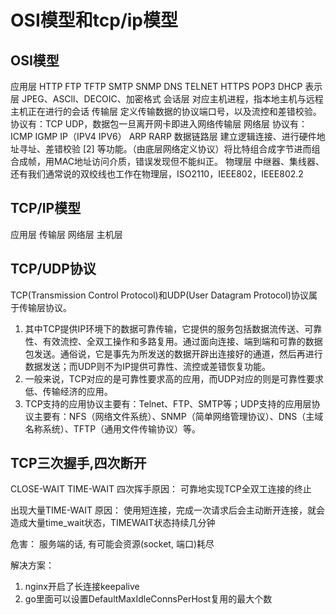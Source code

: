 # OSI模型和tcp/ip模型

## OSI模型

应用层          HTTP FTP TFTP SMTP SNMP DNS TELNET HTTPS POP3 DHCP
表示层          JPEG、ASCll、DECOIC、加密格式
会话层          对应主机进程，指本地主机与远程主机正在进行的会话
传输层          定义传输数据的协议端口号，以及流控和差错校验。协议有：TCP UDP，数据包一旦离开网卡即进入网络传输层
网络层          协议有：ICMP IGMP IP（IPV4 IPV6） ARP RARP
数据链路层      建立逻辑连接、进行硬件地址寻址、差错校验 [2]  等功能。（由底层网络定义协议）将比特组合成字节进而组合成帧，用MAC地址访问介质，错误发现但不能纠正。
物理层          中继器、集线器、还有我们通常说的双绞线也工作在物理层，ISO2110，IEEE802，IEEE802.2

## TCP/IP模型

应用层
传输层
网络层
主机层

## TCP/UDP协议

TCP(Transmission Control Protocol)和UDP(User Datagram Protocol)协议属于传输层协议。

1. 其中TCP提供IP环境下的数据可靠传输，它提供的服务包括数据流传送、可靠性、有效流控、全双工操作和多路复用。通过面向连接、端到端和可靠的数据包发送。通俗说，它是事先为所发送的数据开辟出连接好的通道，然后再进行数据发送；而UDP则不为IP提供可靠性、流控或差错恢复功能。
2. 一般来说，TCP对应的是可靠性要求高的应用，而UDP对应的则是可靠性要求低、传输经济的应用。
3. TCP支持的应用协议主要有：Telnet、FTP、SMTP等；UDP支持的应用层协议主要有：NFS（网络文件系统）、SNMP（简单网络管理协议）、DNS（主域名称系统）、TFTP（通用文件传输协议）等。

## TCP三次握手,四次断开

CLOSE-WAIT
TIME-WAIT
四次挥手原因：
可靠地实现TCP全双工连接的终止

出现大量TIME-WAIT
原因：
使用短连接，完成一次请求后会主动断开连接，就会造成大量time_wait状态，TIMEWAIT状态持续几分钟

危害：
服务端的话, 有可能会资源(socket, 端口)耗尽

解决方案：

1. nginx开启了长连接keepalive
2. go里面可以设置DefaultMaxIdleConnsPerHost复用的最大个数
